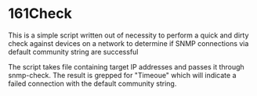 # 161Check
This is a simple script written out of necessity to perform a quick and dirty check against devices on a network to determine if SNMP connections via default community string are successful

The script takes file containing target IP addresses and passes it through snmp-check. The result is grepped for "Timeoue" which will indicate a failed connection with the default community string.
